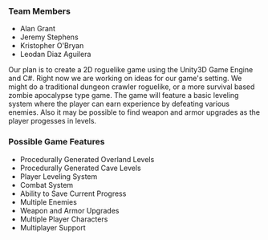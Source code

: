 ### Team Members

* Alan Grant
* Jeremy Stephens
* Kristopher O'Bryan
* Leodan Diaz Aguilera


Our plan is to create a 2D roguelike game using the Unity3D Game Engine and C#. Right now we are working on ideas for our game's setting. We might do a traditional dungeon crawler roguelike, or a more survival based zombie apocalypse type game. The game will feature a basic leveling system where the player can earn experience by defeating various enemies. Also it may be possible to find weapon and armor upgrades as the player progesses in levels. 

### Possible Game Features

* Procedurally Generated Overland Levels
* Procedurally Generated Cave Levels
* Player Leveling System
* Combat System
* Ability to Save Current Progress
* Multiple Enemies
* Weapon and Armor Upgrades
* Multiple Player Characters
* Multiplayer Support

